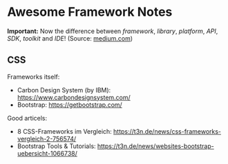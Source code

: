 # Awesome Framework Notes

**Important:** Now the difference between *framework*, *library*, *platform*, *API*, *SDK*, *toolkit* and *IDE*! (Source: [medium.com](https://medium.com/@shashvatshukla/framework-vs-library-vs-platform-vs-api-vs-sdk-vs-toolkits-vs-ide-50a9473999db))

## CSS

Frameworks itself:

- Carbon Design System (by IBM): https://www.carbondesignsystem.com/
- Bootstrap: https://getbootstrap.com/

Good articels:

- 8 CSS-Frameworks im Vergleich: https://t3n.de/news/css-frameworks-vergleich-2-756574/
- Bootstrap Tools & Tutorials: https://t3n.de/news/websites-bootstrap-uebersicht-1066738/
